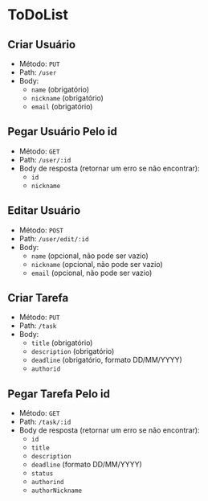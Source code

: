 # ToDoList

## Criar Usuário

- Método: `PUT`
- Path: `/user`
- Body:
  - `name` (obrigatório)
  - `nickname` (obrigatório)
  - `email` (obrigatório)

## Pegar Usuário Pelo id

- Método: `GET`
- Path: `/user/:id`
- Body de resposta (retornar um erro se não encontrar):
  - `id`
  - `nickname`

## Editar Usuário

- Método: `POST`
- Path: `/user/edit/:id`
- Body:
  - `name` (opcional, não pode ser vazio)
  - `nickname` (opcional, não pode ser vazio)
  - `email` (opcional, não pode ser vazio)

## Criar Tarefa

- Método: `PUT`
- Path: `/task`
- Body:
  - `title` (obrigatório)
  - `description` (obrigatório)
  - `deadline` (obrigatório, formato DD/MM/YYYY)
  - `authorid`

## Pegar Tarefa Pelo id

- Método: `GET`
- Path: `/task/:id`
- Body de resposta (retornar um erro se não encontrar):
  - `id`
  - `title`
  - `description`
  - `deadline` (formato DD/MM/YYYY)
  - `status`
  - `authorind`
  - `authorNickname`
